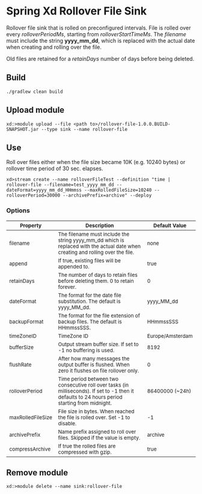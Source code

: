 # Spring Xd Rollover File Sink

Rollover file sink that is rolled on preconfigured intervals.
File is rolled over every *rolloverPeriodMs*, starting from *rolloverStartTimeMs*. The *filename* must 
include the string __yyyy_mm_dd__, which is replaced with the actual date when creating and rolling over the file.

Old files are retained for a *retainDays* number of days before being deleted.

## Build

```
./gradlew clean build
```

## Upload module

```
xd:>module upload --file <path to>/rollover-file-1.0.0.BUILD-SNAPSHOT.jar --type sink --name rollover-file
```

## Use

Roll over files either when the file size became 10K (e.g. 10240 bytes) or rollover time period of 30 sec. elapses.
```
xd>stream create --name rolloverFileTest --definition "time | rollover-file --filename=test_yyyy_mm_dd --dateFormat=yyyy_mm_dd_HHmmss --maxRolledFileSize=10240 --rolloverPeriod=30000 --archivePrefix=archive" --deploy 
```

### Options

<table>
	<thead>
		<tr>
			<th><sub>Property</sub></th>
			<th><sub>Description</sub></th>
			<th><sub>Default Value</sub></th>
		</tr>
	</thead>
	<tbody>
		<tr>
			<td><sub>filename</sub></td>
			<td><sub>The filename must include the string yyyy_mm_dd which is replaced with the actual date when creating and rolling over the file.</sub></td>
			<td><sub>none</sub></td>
		</tr>
		<tr>
			<td><sub>append</sub></td>
			<td><sub>If true, existing files will be appended to.</sub></td>
			<td><sub>true</sub></td>
		</tr>
		<tr>
			<td><sub>retainDays</sub></td>
			<td><sub>The number of days to retain files before deleting them. 0 to retain forever.</sub></td>
			<td><sub>0</sub></td>
		</tr>
		<tr>
			<td><sub>dateFormat</sub></td>
			<td><sub>The format for the date file substitution. The default is yyyy_MM_dd.</sub></td>
			<td><sub>yyyy_MM_dd</sub></td>
		</tr>
		<tr>
			<td><sub>backupFormat</sub></td>
			<td><sub>The format for the file extension of backup files. The default is HHmmssSSS.</sub></td>
			<td><sub>HHmmssSSS</sub></td>
		</tr>
		<tr>
			<td><sub>timeZoneID</sub></td>
			<td><sub>TimeZone ID</sub></td>
			<td><sub>Europe/Amsterdam</sub></td>
		</tr>
		<tr>
			<td><sub>bufferSize</sub></td>
			<td><sub>Output stream buffer size. If set to -1 no buffering is used.</sub></td>
			<td><sub>8192</sub></td>
		</tr>
		<tr>
			<td><sub>flushRate</sub></td>
			<td><sub>After how many messages the output buffer is flushed. When zero it flushes on file rollover only.</sub></td>
			<td><sub>0</sub></td>
		</tr>
		<tr>
			<td><sub>rolloverPeriod</sub></td>
			<td><sub>Time period between two consecutive roll over tasks (in milliseconds). If set to -1 then it defaults to 24 hours period starting from midnight.</sub></td>
			<td><sub>86400000 (~24h)</sub></td>
		</tr>
		<tr>
			<td><sub>maxRolledFileSize</sub></td>
			<td><sub>File size in bytes. When reached the file is rolled over. Set -1 to disable.</sub></td>
			<td><sub>-1</sub></td>
		</tr>
		<tr>
			<td><sub>archivePrefix</sub></td>
			<td><sub>Name prefix assigned to roll over files. Skipped if the value is empty.</sub></td>
			<td><sub>archive</sub></td>
		</tr>
		<tr>
			<td><sub>compressArchive</sub></td>
			<td><sub>If true the rolled files are compressed with gzip.</sub></td>
			<td><sub>true</sub></td>
		</tr>		
	</tbody>	  	
</table>

## Remove module

```
xd:>module delete --name sink:rollover-file
```